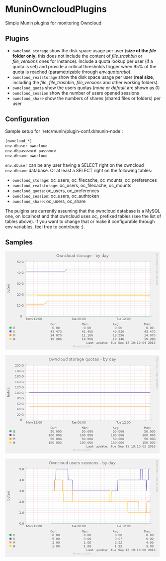 # MuninOwncloudPlugins
Simple Munin plugins for monitoring Owncloud

## Plugins
* `owncloud_storage` show the disk space usage per user (**size of the *file* folder only**, this does not include the content of *file_trashbin* or *file_versions* ones for instance). Include a quota lookup per user (if a quota is set) and provide a critical thresholds trigger when 95% of the quota is reached (parametrizable through *env.quotaratio*). 
* `owncloud_realstorage` show the disk space usage per user (**real size**, including the *file*, *file_trashbin*, *file_versions* and other working folders).
* `owncloud_quota` show the users quotas (*none* or *default* are shown as *0*)
* `owncloud_session` show the number of users opened sessions
* `owncloud_share` show the numbers of shares (shared files or folders) per user

## Configuration

Sample setup for '/etc/munin/plugin-conf.d/munin-node':
```
[owncloud_*]
env.dbuser owncloud
env.dbpassword password
env.dbname owncloud
```

`env.dbuser` can be any user having a SELECT right on the owncloud `env.dbname` database.
Or at least a SELECT right on the following tables:
* `owncloud_storage`: oc_users, oc_filecache, oc_mounts, oc_preferences
* `owncloud_realstorage`: oc_users, oc_filecache, oc_mounts
* `owncloud_quota`: oc_users, oc_preferences
* `owncloud_session`: oc_users, oc_authtoken
* `owncloud_share`: oc_users, oc_share

The pulgins are currently assuming that the owncloud database is a MySQL one, on localhost and that owncloud uses *oc_* prefixed tables (see the list of tables above).
If you want to change that or make it configurable through env variables, feel free to contribute :).

## Samples

![owncloud_storage](owncloud_storage-day.png)

![owncloud_quota](owncloud_quota-day.png)

![owncloud_session](owncloud_session-day.png)
